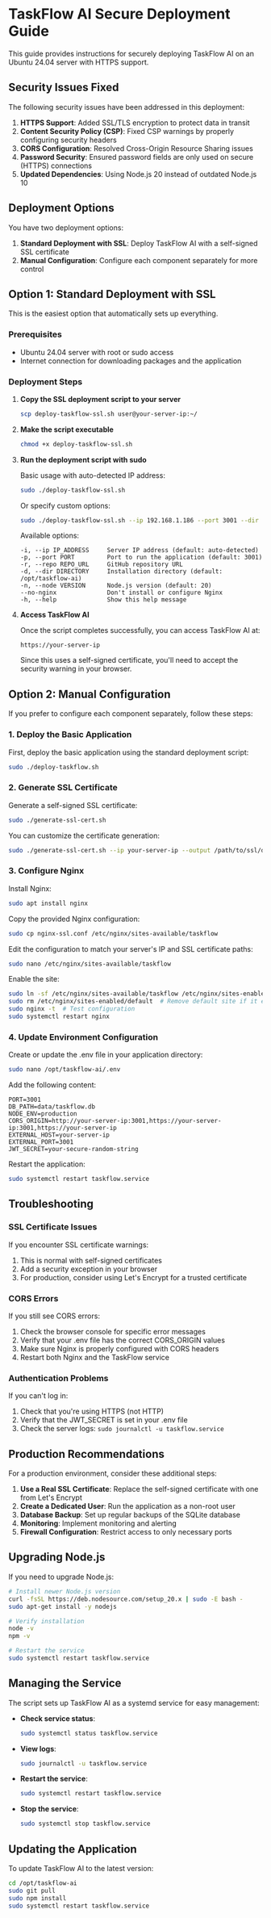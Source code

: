 # TaskFlow AI Secure Deployment Guide

This guide provides instructions for securely deploying TaskFlow AI on an Ubuntu 24.04 server with HTTPS support.

## Security Issues Fixed

The following security issues have been addressed in this deployment:

1. **HTTPS Support**: Added SSL/TLS encryption to protect data in transit
2. **Content Security Policy (CSP)**: Fixed CSP warnings by properly configuring security headers
3. **CORS Configuration**: Resolved Cross-Origin Resource Sharing issues
4. **Password Security**: Ensured password fields are only used on secure (HTTPS) connections
5. **Updated Dependencies**: Using Node.js 20 instead of outdated Node.js 10

## Deployment Options

You have two deployment options:

1. **Standard Deployment with SSL**: Deploy TaskFlow AI with a self-signed SSL certificate
2. **Manual Configuration**: Configure each component separately for more control

## Option 1: Standard Deployment with SSL

This is the easiest option that automatically sets up everything.

### Prerequisites

- Ubuntu 24.04 server with root or sudo access
- Internet connection for downloading packages and the application

### Deployment Steps

1. **Copy the SSL deployment script to your server**

   ```bash
   scp deploy-taskflow-ssl.sh user@your-server-ip:~/
   ```

2. **Make the script executable**

   ```bash
   chmod +x deploy-taskflow-ssl.sh
   ```

3. **Run the deployment script with sudo**

   Basic usage with auto-detected IP address:
   ```bash
   sudo ./deploy-taskflow-ssl.sh
   ```

   Or specify custom options:
   ```bash
   sudo ./deploy-taskflow-ssl.sh --ip 192.168.1.186 --port 3001 --dir /opt/my-taskflow
   ```

   Available options:
   ```
   -i, --ip IP_ADDRESS     Server IP address (default: auto-detected)
   -p, --port PORT         Port to run the application (default: 3001)
   -r, --repo REPO_URL     GitHub repository URL
   -d, --dir DIRECTORY     Installation directory (default: /opt/taskflow-ai)
   -n, --node VERSION      Node.js version (default: 20)
   --no-nginx              Don't install or configure Nginx
   -h, --help              Show this help message
   ```

4. **Access TaskFlow AI**

   Once the script completes successfully, you can access TaskFlow AI at:
   
   ```
   https://your-server-ip
   ```

   Since this uses a self-signed certificate, you'll need to accept the security warning in your browser.

## Option 2: Manual Configuration

If you prefer to configure each component separately, follow these steps:

### 1. Deploy the Basic Application

First, deploy the basic application using the standard deployment script:

```bash
sudo ./deploy-taskflow.sh
```

### 2. Generate SSL Certificate

Generate a self-signed SSL certificate:

```bash
sudo ./generate-ssl-cert.sh
```

You can customize the certificate generation:

```bash
sudo ./generate-ssl-cert.sh --ip your-server-ip --output /path/to/ssl/dir
```

### 3. Configure Nginx

Install Nginx:

```bash
sudo apt install nginx
```

Copy the provided Nginx configuration:

```bash
sudo cp nginx-ssl.conf /etc/nginx/sites-available/taskflow
```

Edit the configuration to match your server's IP and SSL certificate paths:

```bash
sudo nano /etc/nginx/sites-available/taskflow
```

Enable the site:

```bash
sudo ln -sf /etc/nginx/sites-available/taskflow /etc/nginx/sites-enabled/
sudo rm /etc/nginx/sites-enabled/default  # Remove default site if it exists
sudo nginx -t  # Test configuration
sudo systemctl restart nginx
```

### 4. Update Environment Configuration

Create or update the .env file in your application directory:

```bash
sudo nano /opt/taskflow-ai/.env
```

Add the following content:

```
PORT=3001
DB_PATH=data/taskflow.db
NODE_ENV=production
CORS_ORIGIN=http://your-server-ip:3001,https://your-server-ip:3001,https://your-server-ip
EXTERNAL_HOST=your-server-ip
EXTERNAL_PORT=3001
JWT_SECRET=your-secure-random-string
```

Restart the application:

```bash
sudo systemctl restart taskflow.service
```

## Troubleshooting

### SSL Certificate Issues

If you encounter SSL certificate warnings:

1. This is normal with self-signed certificates
2. Add a security exception in your browser
3. For production, consider using Let's Encrypt for a trusted certificate

### CORS Errors

If you still see CORS errors:

1. Check the browser console for specific error messages
2. Verify that your .env file has the correct CORS_ORIGIN values
3. Make sure Nginx is properly configured with CORS headers
4. Restart both Nginx and the TaskFlow service

### Authentication Problems

If you can't log in:

1. Check that you're using HTTPS (not HTTP)
2. Verify that the JWT_SECRET is set in your .env file
3. Check the server logs: `sudo journalctl -u taskflow.service`

## Production Recommendations

For a production environment, consider these additional steps:

1. **Use a Real SSL Certificate**: Replace the self-signed certificate with one from Let's Encrypt
2. **Create a Dedicated User**: Run the application as a non-root user
3. **Database Backup**: Set up regular backups of the SQLite database
4. **Monitoring**: Implement monitoring and alerting
5. **Firewall Configuration**: Restrict access to only necessary ports

## Upgrading Node.js

If you need to upgrade Node.js:

```bash
# Install newer Node.js version
curl -fsSL https://deb.nodesource.com/setup_20.x | sudo -E bash -
sudo apt-get install -y nodejs

# Verify installation
node -v
npm -v

# Restart the service
sudo systemctl restart taskflow.service
```

## Managing the Service

The script sets up TaskFlow AI as a systemd service for easy management:

- **Check service status**:
  ```bash
  sudo systemctl status taskflow.service
  ```

- **View logs**:
  ```bash
  sudo journalctl -u taskflow.service
  ```

- **Restart the service**:
  ```bash
  sudo systemctl restart taskflow.service
  ```

- **Stop the service**:
  ```bash
  sudo systemctl stop taskflow.service
  ```

## Updating the Application

To update TaskFlow AI to the latest version:

```bash
cd /opt/taskflow-ai
sudo git pull
sudo npm install
sudo systemctl restart taskflow.service
